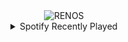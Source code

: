 <div align="center">
<picture>
    <source media="(prefers-color-scheme: dark)" srcset="https://i.ibb.co/SXxqbDH5/output-gif.gif">
    <source media="(prefers-color-scheme: light)" srcset="https://i.ibb.co/SXxqbDH5/output-gif.gif">
    <img alt="RENOS" src="https://i.ibb.co/SXxqbDH5/output-gif.gif">
</picture>
<details>
<summary>Spotify Recently Played</summary>
<img src="https://spotify-recently-played-readme.vercel.app/api?user=31d6d6zerc5ct6kck32na2ozsqf4&unique=1&width=400" alt="Spotify" />
</details>
</div>

<!-- Image deletion URL: https://ibb.co/6RZ6zcGr/3cd8e42daef276bb2ea0e7372565d2f1 -->
